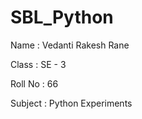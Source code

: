 # SBL_Python
Name : Vedanti Rakesh Rane

Class : SE - 3

Roll No : 66

Subject : Python Experiments 

